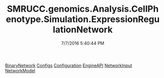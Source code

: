 ﻿---
title: SMRUCC.genomics.Analysis.CellPhenotype.Simulation.ExpressionRegulationNetwork
date: 7/7/2016 5:40:44 PM
---

[BinaryNetwork](T-SMRUCC.genomics.Analysis.CellPhenotype.Simulation.ExpressionRegulationNetwork.BinaryNetwork.html)
[Configs](T-SMRUCC.genomics.Analysis.CellPhenotype.Simulation.ExpressionRegulationNetwork.Configs.html)
[Configuration](T-SMRUCC.genomics.Analysis.CellPhenotype.Simulation.ExpressionRegulationNetwork.Configuration.html)
[EngineAPI](T-SMRUCC.genomics.Analysis.CellPhenotype.Simulation.ExpressionRegulationNetwork.EngineAPI.html)
[NetworkInput](T-SMRUCC.genomics.Analysis.CellPhenotype.Simulation.ExpressionRegulationNetwork.NetworkInput.html)
[NetworkModel](T-SMRUCC.genomics.Analysis.CellPhenotype.Simulation.ExpressionRegulationNetwork.NetworkModel.html)
